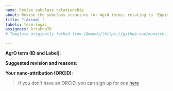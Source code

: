 ```yaml
---
name: Revise subclass relationship
about: Revise the subclass structure for AgrO terms; relating to `Equivalent To` or `SubClass Of` axioms for a term
title: "[Axiom] "
labels: term-logic
assignees: krishnaTO
# Template originally forked from [@mondo](https://github.com/monarch-initiative/mondo/tree/master/.github/ISSUE_TEMPLATE)

---
```


**AgrO term (ID and Label)**: 

**Suggested revision and reasons**: 

**Your nano-attribution (ORCID)**: 
> If you don't have an ORCID, you can sign up for one [here](https://orcid.org/)
